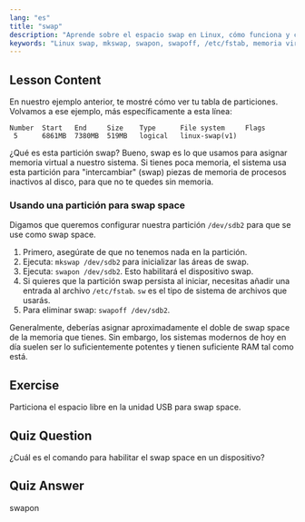 ```yaml
---
lang: "es"
title: "swap"
description: "Aprende sobre el espacio swap en Linux, cómo funciona y cómo crear y gestionar particiones swap. ¡Optimiza el uso de la memoria de tu sistema con esta guía!"
keywords: "Linux swap, mkswap, swapon, swapoff, /etc/fstab, memoria virtual, Linux para principiantes, tutorial de Linux"
---
```


## Lesson Content

En nuestro ejemplo anterior, te mostré cómo ver tu tabla de particiones. Volvamos a ese ejemplo, más específicamente a esta línea:

```
Number  Start   End     Size    Type      File system     Flags
 5      6861MB  7380MB  519MB   logical   linux-swap(v1)
```

¿Qué es esta partición swap? Bueno, swap es lo que usamos para asignar memoria virtual a nuestro sistema. Si tienes poca memoria, el sistema usa esta partición para "intercambiar" (swap) piezas de memoria de procesos inactivos al disco, para que no te quedes sin memoria.

### Usando una partición para swap space

Digamos que queremos configurar nuestra partición `/dev/sdb2` para que se use como swap space.

1. Primero, asegúrate de que no tenemos nada en la partición.
2. Ejecuta: `mkswap /dev/sdb2` para inicializar las áreas de swap.
3. Ejecuta: `swapon /dev/sdb2`. Esto habilitará el dispositivo swap.
4. Si quieres que la partición swap persista al iniciar, necesitas añadir una entrada al archivo `/etc/fstab`. `sw` es el tipo de sistema de archivos que usarás.
5. Para eliminar swap: `swapoff /dev/sdb2`.

Generalmente, deberías asignar aproximadamente el doble de swap space de la memoria que tienes. Sin embargo, los sistemas modernos de hoy en día suelen ser lo suficientemente potentes y tienen suficiente RAM tal como está.

## Exercise

Particiona el espacio libre en la unidad USB para swap space.

## Quiz Question

¿Cuál es el comando para habilitar el swap space en un dispositivo?

## Quiz Answer

swapon
